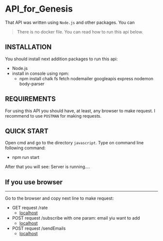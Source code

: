 # API_for_Genesis
That API was written using `Node.js` and other packages. You can 

>There is no docker file. You can read how to run this api below.

INSTALLATION
------------

You should install next addition packages to run this api:
* Node.js
* install in console using npm: 
  * npm install chalk fs fetch nodemailer googleapis express nodemon body-parser

REQUIREMENTS
------------

For using this API you should have, at least, any browser to make request. I recommend to use `POSTMAN` for making requests.

QUICK START
-----------

Open cmd and go to the directory `javascript`. Type on command line following command:
* npm run start

After that you will see: Server is running....

If you use browser
-----------
-----------
Go to the browser and copy next line to make request:
* GET request /rate
  * [localhost](http://localhost:3000/rate)
* POST request /subscribe with one param: email yiu want to add
  * [localhost](http://localhost:3000/subscribe?email=`email_you_want_to_add`)
* POST request /sendEmails 
  * [localhost](http://localhost:3000/sendEmails)
